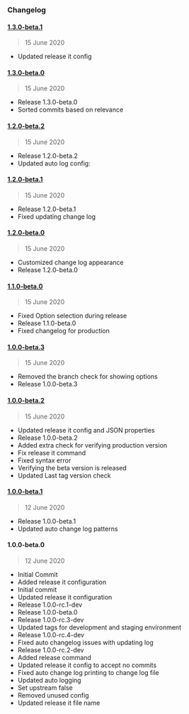 ### Changelog

#### [1.3.0-beta.1](https://github.com/ravindrapalli33/release-it-testing/compare/v1.3.0-beta.0...v1.3.0-beta.1)

> 15 June 2020

- Updated release it config

#### [1.3.0-beta.0](https://github.com/ravindrapalli33/release-it-testing/compare/v1.2.0-beta.2...v1.3.0-beta.0)

> 15 June 2020

- Release 1.3.0-beta.0
- Sorted commits based on relevance

#### [1.2.0-beta.2](https://github.com/ravindrapalli33/release-it-testing/compare/v1.2.0-beta.1...v1.2.0-beta.2)

> 15 June 2020

- Release 1.2.0-beta.2
- Updated auto log config:

#### [1.2.0-beta.1](https://github.com/ravindrapalli33/release-it-testing/compare/v1.2.0-beta.0...v1.2.0-beta.1)

> 15 June 2020

- Release 1.2.0-beta.1
- Fixed updating change log

#### [1.2.0-beta.0](https://github.com/ravindrapalli33/release-it-testing/compare/v1.1.0-beta.0...v1.2.0-beta.0)

> 15 June 2020

- Customized change log appearance
- Release 1.2.0-beta.0

#### [1.1.0-beta.0](https://github.com/ravindrapalli33/release-it-testing/compare/v1.0.0-beta.3...v1.1.0-beta.0)

> 15 June 2020

- Fixed Option selection during release
- Release 1.1.0-beta.0
- Fixed changelog for production

#### [1.0.0-beta.3](https://github.com/ravindrapalli33/release-it-testing/compare/v1.0.0-beta.2...v1.0.0-beta.3)

> 15 June 2020

- Removed the branch check for showing options
- Release 1.0.0-beta.3

#### [1.0.0-beta.2](https://github.com/ravindrapalli33/release-it-testing/compare/v1.0.0-beta.1...v1.0.0-beta.2)

> 15 June 2020

- Updated release it config and JSON properties
- Release 1.0.0-beta.2
- Added extra check for verifying production version
- Fix release it command
- Fixed syntax error
- Verifying the beta version is released
- Updated Last tag version check

#### [1.0.0-beta.1](https://github.com/ravindrapalli33/release-it-testing/compare/v1.0.0-beta.0...v1.0.0-beta.1)

> 12 June 2020

- Release 1.0.0-beta.1
- Updated auto change log patterns

#### 1.0.0-beta.0

> 12 June 2020

- Initial Commit
- Added release it configuration
- Initial commit
- Updated release it configuration
- Release 1.0.0-rc.1-dev
- Release 1.0.0-beta.0
- Release 1.0.0-rc.3-dev
- Updated tags for development and staging environment
- Release 1.0.0-rc.4-dev
- Fixed auto changelog issues with updating log
- Release 1.0.0-rc.2-dev
- Added release command
- Updated release it config to accept no commits
- Fixed auto change log printing to change log file
- Updated auto logging
- Set upstream false
- Removed unused config
- Updated release it file name
